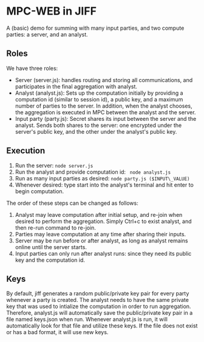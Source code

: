 # MPC-WEB in JIFF
A (basic) demo for summing with many input parties, and two compute parties: a server, and an analyst.

## Roles
We have three roles:
* Server (server.js): handles routing and storing all communications, and participates in the final aggregation with analyst.
* Analyst (analyst.js): Sets up the computation initially by providing a computation id (similar to session id), a public key, and a maximum number of parties to the server.
In addition, when the analyst chooses, the aggregation is executed in MPC between the analyst and the server.
* Input party (party.js): Secret shares its input between the server and the analyst. Sends both shares to the server: one encrypted under the server's public key, and the other under the analyst's public key.

## Execution
1. Run the server:
``` node server.js ```
2. Run the analyst and provide computation id:
``` node analyst.js```
3. Run as many input parties as desired:
``` node party.js ($INPUT\_VALUE) ```
4. Whenever desired: type start into the analyst's terminal and hit enter to begin computation.

The order of these steps can be changed as follows:
1. Analyst may leave computation after initial setup, and re-join when desired to perform the aggregation. Simply Ctrl+c to exist analyst, and then re-run command to re-join.
2. Parties may leave computation at any time after sharing their inputs.
3. Server may be run before or after analyst, as long as analyst remains online until the server starts.
4. Input parties can only run after analyst runs: since they need its public key and the computation id.

## Keys
By default, jiff generates a random public/private key pair for every party whenever a party is created.
The analyst needs to have the same private key that was used to intialize the computation in order to run aggregation.
Therefore, analyst.js will automatically save the public/private key pair in a file named keys.json when run.
Whenever analyst.js is run, it will automatically look for that file and utilize these keys. 
If the file does not exist or has a bad format, it will use new keys.
